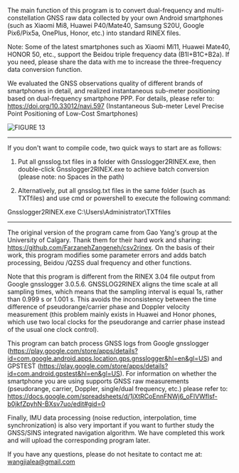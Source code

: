The main function of this program is to convert dual-frequency and multi-constellation GNSS raw data collected by your own Android smartphones (such as Xiaomi Mi8, Huawei P40/Mate40, Samsung S20U, Google Pix6/Pix5a, OnePlus, Honor, etc.) into standard RINEX files.

Note: Some of the latest smartphones such as Xiaomi Mi11, Huawei Mate40, HONOR 50, etc., support the Beidou triple frequency data (B1I+B1C+B2a). If you need, please share the data with me to increase the three-frequency data conversion function.

We evaluated the GNSS observations quality of different brands of smartphones in detail, and realized instantaneous sub-meter positioning based on dual-frequency smartphone PPP. For details, please refer to: https://doi.org/10.33012/navi.597 (Instantaneous Sub-meter Level Precise Point Positioning of Low-Cost Smartphones)

![FIGURE 13](https://github.com/Jia-le-wang/Gnsslogger2RINEX/assets/49149409/7991001b-59a4-48df-becd-b92103bade3e)


-----------------------------------------------------------------------------------------------------
If you don't want to compile code, two quick ways to start are as follows:

1. Put all gnsslog.txt files in a folder with Gnsslogger2RINEX.exe, then double-click Gnsslogger2RINEX.exe to achieve batch conversion (please note: no Spaces in the path)

2. Alternatively, put all gnsslog.txt files in the same folder (such as TXTfiles) and use cmd or powershell to execute the following command:

Gnsslogger2RINEX.exe  C:\Users\Administrator\TXTfiles

------------------------------------------------------------------------------------------------------

The original version of the program came from Gao Yang's group at the University of Calgary. Thank them for their hard work and sharing: https://github.com/FarzanehZangeneh/csv2rinex. On the basis of their work, this program modifies some parameter errors and adds batch processing, Beidou /QZSS dual frequency and other functions.

Note that this program is different from the RINEX 3.04 file output from Google gnsslogger 3.0.5.6. GNSSLOG2RINEX aligns the time scale at all sampling times, which means that the sampling interval is equal 1s, rather than 0.999 s or 1.001 s. This avoids the inconsistency between the time difference of pseudorange/carrier phase and Doppler velocity measurement (this problem mainly exists in Huawei and Honor phones, which use two local clocks for the pseudorange and carrier phase instead of the usual one clock control).


This program can batch process GNSS logs from Google gnsslogger (https://play.google.com/store/apps/details?id=com.google.android.apps.location.gps.gnsslogger&hl=en&gl=US) and GPSTEST (https://play.google.com/store/apps/details?id=com.android.gpstest&hl=en&gl=US). For information on whether the smartphone you are using supports GNSS raw measurements (pseudorange, carrier, Doppler, single/dual frequency, etc.) please refer to: https://docs.google.com/spreadsheets/d/1jXtRCoEnnFNWj6_oFlVWflsf-b0jkfZpyhN-BXsv7uo/edit#gid=0


Finally, IMU data processing (noise reduction, interpolation, time synchronization) is also very important if you want to further study the GNSS/SINS integrated navigation algorithm. We have completed this work and will upload the corresponding program later.

If you have any questions, please do not hesitate to contact me at: wangjialea@gmail.com
